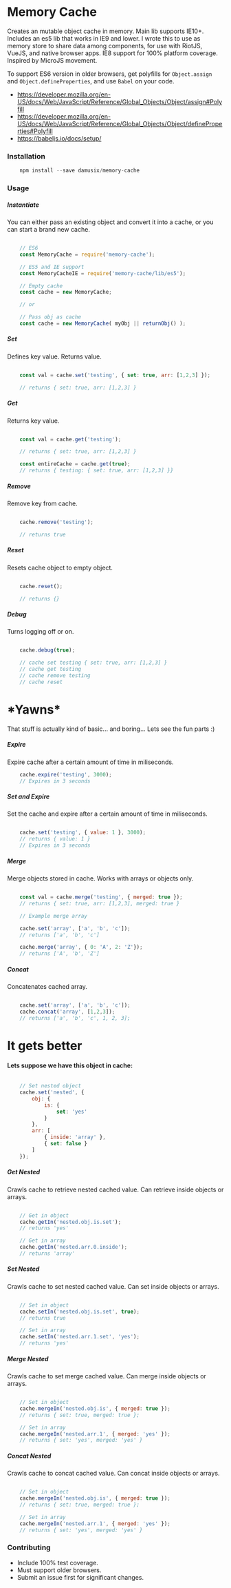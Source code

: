 # Memory Cache

Creates an mutable object cache in memory. Main lib supports IE10+. Includes an es5 lib that works in IE9 and lower. I wrote this to use as memory store to share data among components, for use with RiotJS, VueJS, and native browser apps. IE8 support for 100% platform coverage. Inspired by MicroJS movement.

To support ES6 version in older browsers, get polyfills for `Object.assign` and `Object.defineProperties`, and use `Babel` on your code.
- https://developer.mozilla.org/en-US/docs/Web/JavaScript/Reference/Global_Objects/Object/assign#Polyfill
- https://developer.mozilla.org/en-US/docs/Web/JavaScript/Reference/Global_Objects/Object/defineProperties#Polyfill
- https://babeljs.io/docs/setup/

### Installation

``` javascript
    npm install --save damusix/memory-cache
```

### Usage

##### Instantiate

You can either pass an existing object and convert it into a cache, or you can start a brand new cache.

``` javascript

    // ES6
    const MemoryCache = require('memory-cache');

    // ES5 and IE support
    const MemoryCacheIE = require('memory-cache/lib/es5');

    // Empty cache
    const cache = new MemoryCache;

    // or

    // Pass obj as cache
    const cache = new MemoryCache( myObj || returnObj() );
```

##### Set
Defines key value. Returns value.

``` javascript

    const val = cache.set('testing', { set: true, arr: [1,2,3] });

    // returns { set: true, arr: [1,2,3] }
```

##### Get
Returns key value.

``` javascript

    const val = cache.get('testing');

    // returns { set: true, arr: [1,2,3] }

    const entireCache = cache.get(true);
    // returns { testing: { set: true, arr: [1,2,3] }}
```

##### Remove
Remove key from cache.

``` javascript

    cache.remove('testing');

    // returns true
```

##### Reset
Resets cache object to empty object.

``` javascript

    cache.reset();

    // returns {}
```

##### Debug
Turns logging off or on.

``` javascript

    cache.debug(true);

    // cache set testing { set: true, arr: [1,2,3] }
    // cache get testing
    // cache remove testing
    // cache reset
```



# \*Yawns\*

That stuff is actually kind of basic... and boring... Lets see the fun parts :)



##### Expire
Expire cache after a certain amount of time in miliseconds.

``` javascript
    cache.expire('testing', 3000);
    // Expires in 3 seconds
```

##### Set and Expire
Set the cache and expire after a certain amount of time in miliseconds.

``` javascript

    cache.set('testing', { value: 1 }, 3000);
    // returns { value: 1 }
    // Expires in 3 seconds
```

##### Merge
Merge objects stored in cache. Works with arrays or objects only.

``` javascript

    const val = cache.merge('testing', { merged: true });
    // returns { set: true, arr: [1,2,3], merged: true }

    // Example merge array

    cache.set('array', ['a', 'b', 'c']);
    // returns ['a', 'b', 'c']

    cache.merge('array', { 0: 'A', 2: 'Z'});
    // returns ['A', 'b', 'Z']

```

##### Concat
Concatenates cached array.

``` javascript

    cache.set('array', ['a', 'b', 'c']);
    cache.concat('array', [1,2,3]);
    // returns ['a', 'b', 'c', 1, 2, 3];
```

# It gets better

#### Lets suppose we have this object in cache:

``` javascript

    // Set nested object
    cache.set('nested', {
        obj: {
            is: {
                set: 'yes'
            }
        },
        arr: [
            { inside: 'array' },
            { set: false }
        ]
    });
```

##### Get Nested
Crawls cache to retrieve nested cached value. Can retrieve inside objects or arrays.

``` javascript

    // Get in object
    cache.getIn('nested.obj.is.set');
    // returns 'yes'

    // Get in array
    cache.getIn('nested.arr.0.inside');
    // returns 'array'
```

##### Set Nested
Crawls cache to set nested cached value. Can set inside objects or arrays.

``` javascript

    // Set in object
    cache.setIn('nested.obj.is.set', true);
    // returns true

    // Set in array
    cache.setIn('nested.arr.1.set', 'yes');
    // returns 'yes'
```

##### Merge Nested
Crawls cache to set merge cached value. Can merge inside objects or arrays.

``` javascript

    // Set in object
    cache.mergeIn('nested.obj.is', { merged: true });
    // returns { set: true, merged: true };

    // Set in array
    cache.mergeIn('nested.arr.1', { merged: 'yes' });
    // returns { set: 'yes', merged: 'yes' }
```


##### Concat Nested
Crawls cache to concat cached value. Can concat inside objects or arrays.

``` javascript

    // Set in object
    cache.mergeIn('nested.obj.is', { merged: true });
    // returns { set: true, merged: true };

    // Set in array
    cache.mergeIn('nested.arr.1', { merged: 'yes' });
    // returns { set: 'yes', merged: 'yes' }
```



### Contributing

- Include 100% test coverage.
- Must support older browsers.
- Submit an issue first for significant changes.
